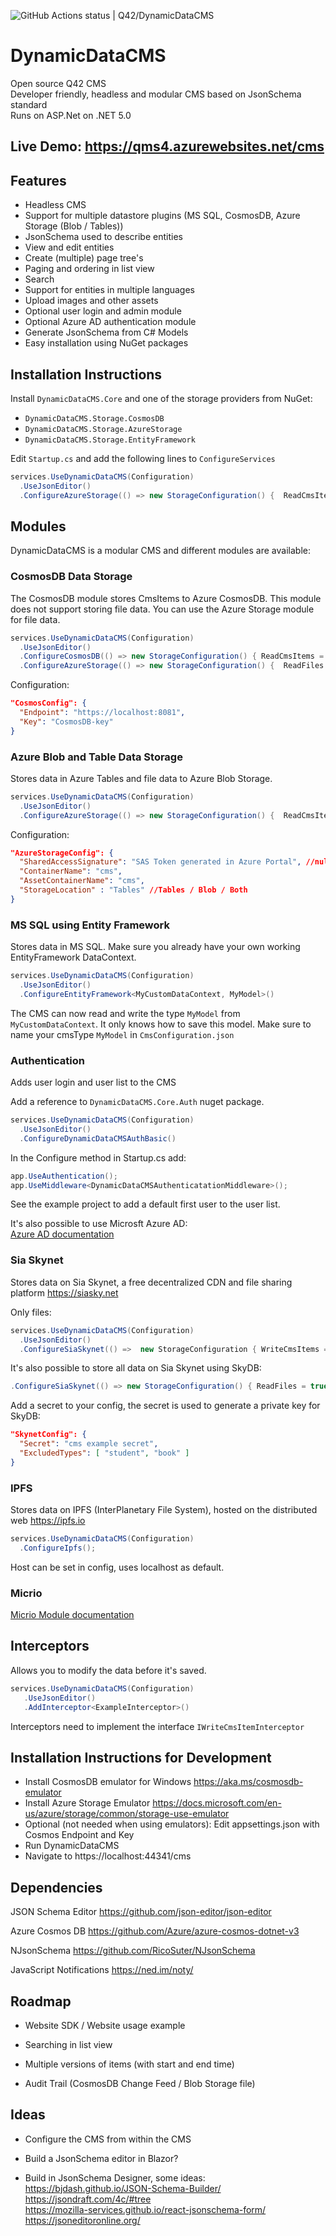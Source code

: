 ![GitHub Actions status | Q42/DynamicDataCMS](https://github.com/Q42/DynamicDataCMS/workflows/ASP.NET%20Core%20CI/badge.svg)
# DynamicDataCMS
Open source Q42 CMS  
Developer friendly, headless and modular CMS based on JsonSchema standard  
Runs on ASP.Net on .NET 5.0

## Live Demo: https://qms4.azurewebsites.net/cms

## Features
- Headless CMS
- Support for multiple datastore plugins (MS SQL, CosmosDB, Azure Storage (Blob / Tables))
- JsonSchema used to describe entities
- View and edit entities
- Create (multiple) page tree's
- Paging and ordering in list view
- Search
- Support for entities in multiple languages
- Upload images and other assets
- Optional user login and admin module
- Optional Azure AD authentication module
- Generate JsonSchema from C# Models
- Easy installation using NuGet packages

## Installation Instructions
Install `DynamicDataCMS.Core` and one of the storage providers from NuGet:
- `DynamicDataCMS.Storage.CosmosDB`
- `DynamicDataCMS.Storage.AzureStorage` 
- `DynamicDataCMS.Storage.EntityFramework`

Edit `Startup.cs` and add the following lines to `ConfigureServices`   

```cs
services.UseDynamicDataCMS(Configuration)
  .UseJsonEditor()
  .ConfigureAzureStorage(() => new StorageConfiguration() {  ReadCmsItems = true, ReadFiles = true });
```
## Modules
DynamicDataCMS is a modular CMS and different modules are available:

### CosmosDB Data Storage
The CosmosDB module stores CmsItems to Azure CosmosDB. This module does not support storing file data. You can use the Azure Storage module for file data.
```cs
services.UseDynamicDataCMS(Configuration)
  .UseJsonEditor()
  .ConfigureCosmosDB(() => new StorageConfiguration() { ReadCmsItems = true })
  .ConfigureAzureStorage(() => new StorageConfiguration() {  ReadFiles = true }); //Optional if you need file storage.
```

Configuration:
```json
"CosmosConfig": {
  "Endpoint": "https://localhost:8081",
  "Key": "CosmosDB-key"
}
```

### Azure Blob and Table Data Storage
Stores data in Azure Tables and file data to Azure Blob Storage.

```cs
services.UseDynamicDataCMS(Configuration)
  .UseJsonEditor()
  .ConfigureAzureStorage(() => new StorageConfiguration() {  ReadCmsItems = true, ReadFiles = true });
```

Configuration:
```json
"AzureStorageConfig": {
  "SharedAccessSignature": "SAS Token generated in Azure Portal", //null to use development storage
  "ContainerName": "cms",
  "AssetContainerName": "cms",
  "StorageLocation" : "Tables" //Tables / Blob / Both
}
```

### MS SQL using Entity Framework
Stores data in MS SQL. Make sure you already have your own working EntityFramework DataContext.

```cs
services.UseDynamicDataCMS(Configuration)
  .UseJsonEditor()
  .ConfigureEntityFramework<MyCustomDataContext, MyModel>()
```

The CMS can now read and write the type `MyModel` from `MyCustomDataContext`. It only knows how to save this model. Make sure to name your cmsType `MyModel` in `CmsConfiguration.json`


### Authentication
Adds user login and user list to the CMS

Add a reference to `DynamicDataCMS.Core.Auth` nuget package.
```cs
services.UseDynamicDataCMS(Configuration)
  .UseJsonEditor()
  .ConfigureDynamicDataCMSAuthBasic()
```

In the Configure method in Startup.cs add:
```cs
app.UseAuthentication();
app.UseMiddleware<DynamicDataCMSAuthenticatationMiddleware>();
```

See the example project to add a default first user to the user list.

It's also possible to use Microsft Azure AD:  
[Azure AD documentation](src/DynamicDataCMS.Module.Auth.AzureAD)

### Sia Skynet
Stores data on Sia Skynet, a free decentralized CDN and file sharing platform
https://siasky.net

Only files:
```cs
services.UseDynamicDataCMS(Configuration)
  .UseJsonEditor()
  .ConfigureSiaSkynet(() =>  new StorageConfiguration { WriteCmsItems = false , ReadFiles = true})
```

It's also possible to store all data on Sia Skynet using SkyDB:
```cs
.ConfigureSiaSkynet(() => new StorageConfiguration() { ReadFiles = true, ReadCmsItems = true, WriteFiles = true, WriteCmsItems = true });
```

Add a secret to your config, the secret is used to generate a private key for SkyDB:
```json
"SkynetConfig": {
  "Secret": "cms example secret",
  "ExcludedTypes": [ "student", "book" ]
}
```

### IPFS
Stores data on IPFS (InterPlanetary File System), hosted on the distributed web
https://ipfs.io

```cs
services.UseDynamicDataCMS(Configuration)
  .ConfigureIpfs();
```
Host can be set in config, uses localhost as default.

### Micrio
[Micrio Module documentation](src/DynamicDataCMS.Module.Micrio)

## Interceptors
Allows you to modify the data before it's saved.
```cs
services.UseDynamicDataCMS(Configuration)
   .UseJsonEditor()
   .AddInterceptor<ExampleInterceptor>()
```

Interceptors need to implement the interface `IWriteCmsItemInterceptor`

## Installation Instructions for Development
- Install CosmosDB emulator for Windows https://aka.ms/cosmosdb-emulator
- Install Azure Storage Emulator https://docs.microsoft.com/en-us/azure/storage/common/storage-use-emulator
- Optional (not needed when using emulators): Edit appsettings.json with Cosmos Endpoint and Key
- Run DynamicDataCMS
- Navigate to https://localhost:44341/cms

## Dependencies
JSON Schema Editor
https://github.com/json-editor/json-editor

Azure Cosmos DB
https://github.com/Azure/azure-cosmos-dotnet-v3

NJsonSchema
https://github.com/RicoSuter/NJsonSchema

JavaScript Notifications
https://ned.im/noty/


## Roadmap
- Website SDK / Website usage example

- Searching in list view

- Multiple versions of items (with start and end time)

- Audit Trail (CosmosDB Change Feed / Blob Storage file)

## Ideas

- Configure the CMS from within the CMS

- Build a JsonSchema editor in Blazor?

- Build in JsonSchema Designer, some ideas:  
https://bjdash.github.io/JSON-Schema-Builder/  
https://jsondraft.com/4c/#tree  
https://mozilla-services.github.io/react-jsonschema-form/  
https://jsoneditoronline.org/  
